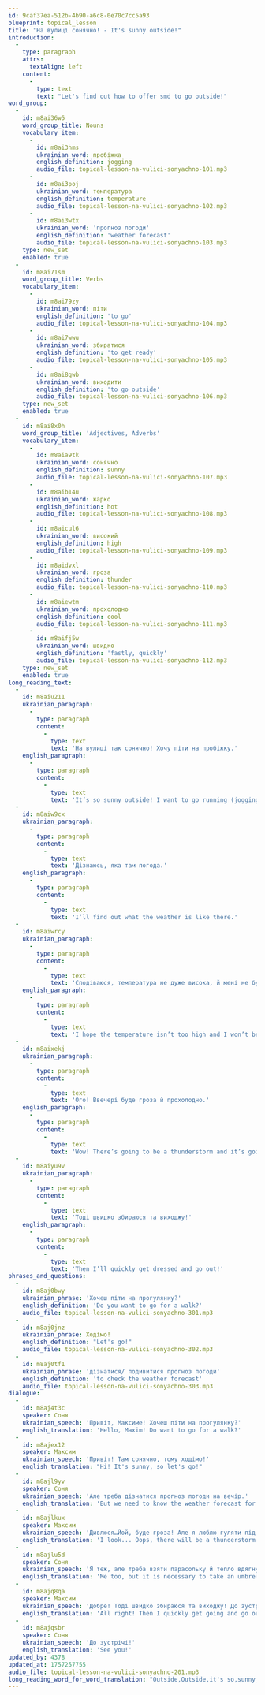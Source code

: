 ```yaml
---
id: 9caf37ea-512b-4b90-a6c8-0e70c7cc5a93
blueprint: topical_lesson
title: "На вулиці сонячно! - It's sunny outside!"
introduction:
  -
    type: paragraph
    attrs:
      textAlign: left
    content:
      -
        type: text
        text: "Let's find out how to offer smd to go outside!"
word_group:
  -
    id: m8ai36w5
    word_group_title: Nouns
    vocabulary_item:
      -
        id: m8ai3hms
        ukrainian_word: пробіжка
        english_definition: jogging
        audio_file: topical-lesson-na-vulici-sonyachno-101.mp3
      -
        id: m8ai3poj
        ukrainian_word: температура
        english_definition: temperature
        audio_file: topical-lesson-na-vulici-sonyachno-102.mp3
      -
        id: m8ai3wtx
        ukrainian_word: 'прогноз погоди'
        english_definition: 'weather forecast'
        audio_file: topical-lesson-na-vulici-sonyachno-103.mp3
    type: new_set
    enabled: true
  -
    id: m8ai71sm
    word_group_title: Verbs
    vocabulary_item:
      -
        id: m8ai79zy
        ukrainian_word: піти
        english_definition: 'to go'
        audio_file: topical-lesson-na-vulici-sonyachno-104.mp3
      -
        id: m8ai7wwu
        ukrainian_word: збиратися
        english_definition: 'to get ready'
        audio_file: topical-lesson-na-vulici-sonyachno-105.mp3
      -
        id: m8ai8gwb
        ukrainian_word: виходити
        english_definition: 'to go outside'
        audio_file: topical-lesson-na-vulici-sonyachno-106.mp3
    type: new_set
    enabled: true
  -
    id: m8ai8x0h
    word_group_title: 'Adjectives, Adverbs'
    vocabulary_item:
      -
        id: m8aia9tk
        ukrainian_word: сонячно
        english_definition: sunny
        audio_file: topical-lesson-na-vulici-sonyachno-107.mp3
      -
        id: m8aib14u
        ukrainian_word: жарко
        english_definition: hot
        audio_file: topical-lesson-na-vulici-sonyachno-108.mp3
      -
        id: m8aicul6
        ukrainian_word: високий
        english_definition: high
        audio_file: topical-lesson-na-vulici-sonyachno-109.mp3
      -
        id: m8aidvxl
        ukrainian_word: гроза
        english_definition: thunder
        audio_file: topical-lesson-na-vulici-sonyachno-110.mp3
      -
        id: m8aiewtm
        ukrainian_word: прохолодно
        english_definition: cool
        audio_file: topical-lesson-na-vulici-sonyachno-111.mp3
      -
        id: m8aifj5w
        ukrainian_word: швидко
        english_definition: 'fastly, quickly'
        audio_file: topical-lesson-na-vulici-sonyachno-112.mp3
    type: new_set
    enabled: true
long_reading_text:
  -
    id: m8aiu211
    ukrainian_paragraph:
      -
        type: paragraph
        content:
          -
            type: text
            text: 'На вулиці так сонячно! Хочу піти на пробіжку.'
    english_paragraph:
      -
        type: paragraph
        content:
          -
            type: text
            text: 'It’s so sunny outside! I want to go running (jogging).'
  -
    id: m8aiw9cx
    ukrainian_paragraph:
      -
        type: paragraph
        content:
          -
            type: text
            text: 'Дізнаюсь, яка там погода.'
    english_paragraph:
      -
        type: paragraph
        content:
          -
            type: text
            text: 'I’ll find out what the weather is like there.'
  -
    id: m8aiwrcy
    ukrainian_paragraph:
      -
        type: paragraph
        content:
          -
            type: text
            text: 'Сподіваюся, температура не дуже висока, й мені не буде жарко.'
    english_paragraph:
      -
        type: paragraph
        content:
          -
            type: text
            text: 'I hope the temperature isn’t too high and I won’t be too hot.'
  -
    id: m8aixekj
    ukrainian_paragraph:
      -
        type: paragraph
        content:
          -
            type: text
            text: 'Ого! Ввечері буде гроза й прохолодно.'
    english_paragraph:
      -
        type: paragraph
        content:
          -
            type: text
            text: 'Wow! There’s going to be a thunderstorm and it’s going to be cool in the evening.'
  -
    id: m8aiyu9v
    ukrainian_paragraph:
      -
        type: paragraph
        content:
          -
            type: text
            text: 'Тоді швидко збираюся та виходжу!'
    english_paragraph:
      -
        type: paragraph
        content:
          -
            type: text
            text: 'Then I’ll quickly get dressed and go out!'
phrases_and_questions:
  -
    id: m8aj0bwy
    ukrainian_phrase: 'Хочеш піти на прогулянку?'
    english_definition: 'Do you want to go for a walk?'
    audio_file: topical-lesson-na-vulici-sonyachno-301.mp3
  -
    id: m8aj0jnz
    ukrainian_phrase: Ходімо!
    english_definition: "Let's go!"
    audio_file: topical-lesson-na-vulici-sonyachno-302.mp3
  -
    id: m8aj0tf1
    ukrainian_phrase: 'дізнатися/ подивитися прогноз погоди'
    english_definition: 'to check the weather forecast'
    audio_file: topical-lesson-na-vulici-sonyachno-303.mp3
dialogue:
  -
    id: m8aj4t3c
    speaker: Соня
    ukrainian_speech: 'Привіт, Максиме! Хочеш піти на прогулянку?'
    english_translation: 'Hello, Maxim! Do want to go for a walk?'
  -
    id: m8ajex12
    speaker: Максим
    ukrainian_speech: 'Привіт! Там сонячно, тому ходімо!'
    english_translation: "Hi! It's sunny, so let's go!"
  -
    id: m8ajl9yv
    speaker: Соня
    ukrainian_speech: 'Але треба дізнатися прогноз погоди на вечір.'
    english_translation: 'But we need to know the weather forecast for the evening.'
  -
    id: m8ajlkux
    speaker: Максим
    ukrainian_speech: 'Дивлюся…Йой, буде гроза! Але я люблю гуляти під дощем, а ти?'
    english_translation: 'I look... Oops, there will be a thunderstorm! But I like to walk in the rain, and you?'
  -
    id: m8ajlu5d
    speaker: Соня
    ukrainian_speech: 'Я теж, але треба взяти парасольку й тепло вдягнутися, буде прохолодно.'
    english_translation: 'Me too, but it is necessary to take an umbrella and to dress warmly, it will be cool.'
  -
    id: m8ajq8qa
    speaker: Максим
    ukrainian_speech: 'Добре! Тоді швидко збираюся та виходжу! До зустрічі!'
    english_translation: 'All right! Then I quickly get going and go out! See you!'
  -
    id: m8ajqsbr
    speaker: Соня
    ukrainian_speech: 'До зустрічі!'
    english_translation: 'See you!'
updated_by: 4378
updated_at: 1757257755
audio_file: topical-lesson-na-vulici-sonyachno-201.mp3
long_reading_word_for_word_translation: "Outside,Outside,it's so,sunny,I want,to go,on,running(jogging),I’ll find out,what,there,the weather.,I hope,the temperature,isn’t,too,high,and,I,won’t be,too,hot,Wow,In the evening, There’s going to be,a thunderstorm,and,cool,Then,quickly,I get dressed,and,go out"
---
```

